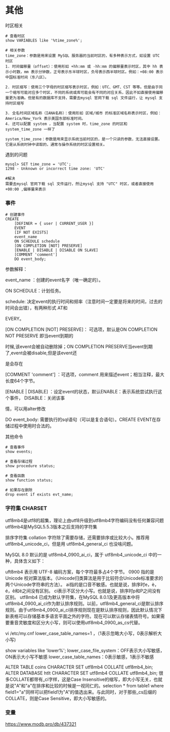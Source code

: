 # 其他

时区相关

```
# 查看时区
show VARIABLES like '%time_zone%';

# 相关参数
time_zone：参数是用来设置 MySQL 服务器的当前时区的，有多种表示方式，如设置 UTC 时区
1. 时间偏移量（offset）：使用形如 +hh:mm 或 -hh:mm 的偏移量表示时区，其中 hh 表示小时数，mm 表示分钟数，正号表示东半球时区，负号表示西半球时区。例如：+08:00 表示中国标准时间（东八区）。

2. 时区缩写：使用三个字母的时区缩写表示时区，例如：UTC、GMT、CST 等等。但是由于同一个缩写可能对应多个时区，不同的系统或库可能会有不同的对应关系，因此不如直接使用偏移量更为准确。但是有的数据库不支持，需要去mysql 官网下载 sql 文件运行，让 mysql 支持时区缩写

3. 全名时间区域名称（IANA名称）：使用形如 区域/城市 的标准区域名称表示时区，例如：America/New_York 表示美国东部标准时间。
4. 还可以配置 system ，当配置 system 时，time_zone 的时区和 system_time_zone 一样了

system_time_zone：参数是用来显示系统当前时区的，是一个只读的参数，无法直接设置。它是从系统时钟中读取的，通常与操作系统的时区设置相关。
```



遇到的问题

```
mysql> SET time_zone = 'UTC';
1298 - Unknown or incorrect time zone: 'UTC'

#解决
需要去mysql 官网下载 sql 文件运行，然让mysql 支持 "UTC" 时区，或者直接使用 +00:00 ,偏移量来表示
```

###     事件

```
# 创建事件
CREATE
	[DEFINER = { user | CURRENT_USER }] 
	EVENT 
	[IF NOT EXISTS] 
	event_name 
	ON SCHEDULE schedule 
	[ON COMPLETION [NOT] PRESERVE] 
	[ENABLE | DISABLE | DISABLE ON SLAVE] 
	[COMMENT 'comment'] 
	DO event_body; 
```

参数解释：

event_name ：创建的event名字（唯一确定的）。

ON SCHEDULE：计划任务。

schedule: 决定event的执行时间和频率（注意时间一定要是将来的时间，过去的时间会出错），有两种形式 AT和

EVERY。

[ON COMPLETION [NOT] PRESERVE]： 可选项，默认是ON COMPLETION NOT PRESERVE 即当event到期的

时候,该event会被自动删除掉；ON COMPLETION PRESERVE当event到期了,event会被disable,但是该event还

是会存在

[COMMENT 'comment'] ：可选项，comment 用来描述event；相当注释，最大长度64个字节。

[ENABLE | DISABLE] ：设定event的状态，默认ENABLE：表示系统尝试执行这个事件， DISABLE：关闭该事

情，可以用alter修改

DO event_body: 需要执行的sql语句（可以是复合语句）。CREATE EVENT在存储过程中使用时合法的。
​ 

其他命令

```
# 查看事件
show events;

# 查看存储过程
show procedure status;

# 查看函数
show function status;

# 如果存在删除    
drop event if exists evt_name;
```

### 字符集 CHARSET

utf8mb4是utf8的超集，理论上由utf8升级到utf8mb4字符编码没有任何兼容问题
utf8mb4是MySQL5.5.3版本之后支持的字符集


排序字符集 collation
字符除了需要存储，还需要排序或比较大小。推荐用 utf8mb4_unicode_ci，但是用 utf8mb4_general_ci 也没啥问题。

MySQL 8.0 默认的是 utf8mb4_0900_ai_ci，属于 utf8mb4_unicode_ci 中的一种，具体含义如下：

uft8mb4 表示用 UTF-8 编码方案，每个字符最多占4个字节。
0900 指的是 Unicode 校对算法版本。（Unicode归类算法是用于比较符合Unicode标准要求的两个Unicode字符串的方法）。
ai指的是口音不敏感。也就是说，排序时e，è，é，ê和ë之间没有区别。
ci表示不区分大小写。也就是说，排序时p和P之间没有区别。
utf8mb4 已成为默认字符集，在MySQL 8.0.1及更高版本中将utf8mb4_0900_ai_ci作为默认排序规则。以前，utf8mb4_general_ci是默认排序规则。由于utf8mb4_0900_ai_ci排序规则现在是默认排序规则，因此默认情况下新表格可以存储基本多语言平面之外的字符。现在可以默认存储表情符号。如果需要重音灵敏度和区分大小写，则可以使用utf8mb4_0900_as_cs代替。



 vi   /etc/my.cnf 
 lower_case_table_names=1 ，（1表示忽略大小写，0表示解析大小写)

show variables like 'lower%';
lower_case_file_system：OFF表示大小写敏感，ON表示大小写不敏感
lower_case_table_names：0表示敏感，1表示不敏感



ALTER TABLE coins CHARACTER SET utf8mb4 COLLATE utf8mb4_bin;
ALTER DATABASE htlt CHARACTER SET utf8mb4 COLLATE utf8mb4_bin;
很多COLLATE都带有_ci字样，这是Case Insensitive的缩写，即大小写无关，也就是说"A"和"a"在排序和比较的时候是一视同仁的。selection * from table1 where field1="a"同样可以把field1为"A"的值选出来。与此同时，对于那些_cs后缀的COLLATE，则是Case Sensitive，即大小写敏感的。



### 变量

https://www.modb.pro/db/437321